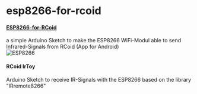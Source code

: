 # esp8266-for-rcoid
<h4><a href="https://github.com/HarryGru/esp8266-for-rcoid/tree/master/ESP8266-for-RCoid ESP8266 for RCoid">ESP8266-for-RCoid</a></h4>
  a simple Arduino Sketch to make the ESP8266 WiFi-Modul able to send Infrared-Signals from RCoid (App for Android)<br>
  <img src="https://www.rcoid.de/images/rcoid/esp8266.png" title="ESP8266">

<h4>RCoid IrToy</h4>
<p>
  Arduino Sketch to receive IR-Signals with the ESP8266 based on the library "IRremote8266"<br>

</p>
